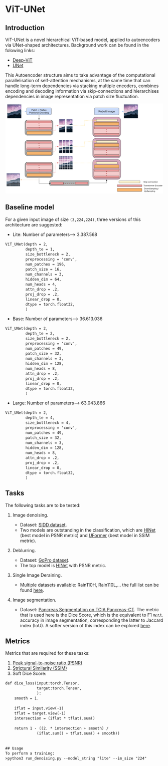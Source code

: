 # ViT-UNet

## Introduction
ViT-UNet is a novel hierarchical ViT-based model, applied to autoencoders via UNet-shaped architectures. Background work can be found in the folowing links:
* [Deep-ViT](https://arxiv.org/pdf/2103.11886.pdf)
* [UNet](https://arxiv.org/pdf/1505.04597.pdf)

This Autoencoder structure aims to take advantage of the computational parallelisation of self-attention mechanisms, at the same time that can handle long-term dependencies via stacking multiple encoders, combines encoding and decoding information via skip-connections and hierarchises dependencies in image representation via patch size fluctuation.

![Model architecture illustration](https://github.com/benayas1/vit-unet/blob/main/sample_images/architecture.PNG)


## Baseline model
For a given input image of size `(3,224,224)`, three versions of this architecture are suggested:

* Lite: Number of parameters--> 3.387.568
```
ViT_UNet(depth = 2,
         depth_te = 1,
         size_bottleneck = 2,
         preprocessing = 'conv',
         num_patches = 196,
         patch_size = 16,
         num_channels = 3,
         hidden_dim = 64,
         num_heads = 4,
         attn_drop = .2,
         proj_drop = .2,
         linear_drop = 0,
         dtype = torch.float32,
         )
```

* Base: Number of parameters--> 36.613.036
```
ViT_UNet(depth = 2,
         depth_te = 2,
         size_bottleneck = 2,
         preprocessing = 'conv',
         num_patches = 49,
         patch_size = 32,
         num_channels = 3,
         hidden_dim = 128,
         num_heads = 8,
         attn_drop = .2,
         proj_drop = .2,
         linear_drop = 0,
         dtype = torch.float32,
         )
```

* Large: Number of parameters--> 63.043.866
```
ViT_UNet(depth = 2,
         depth_te = 4,
         size_bottleneck = 4,
         preprocessing = 'conv',
         num_patches = 49,
         patch_size = 32,
         num_channels = 3,
         hidden_dim = 128,
         num_heads = 8,
         attn_drop = .2,
         proj_drop = .2,
         linear_drop = 0,
         dtype = torch.float32,
         )
```


## Tasks
The following tasks are to be tested:
1. Image denoising.
    * Dataset: [SIDD dataset](https://paperswithcode.com/sota/image-denoising-on-sidd).
    * Two models are outstanding in the classification, which are [HINet](https://paperswithcode.com/paper/hinet-half-instance-normalization-network-for) (best model in PSNR metric) and [UFormer](https://paperswithcode.com/paper/uformer-a-general-u-shaped-transformer-for) (best model in SSIM metric).
2. Deblurring.
    * Dataset: [GoPro dataset](https://paperswithcode.com/dataset/gopro).
    * The top model is [HINet](https://paperswithcode.com/paper/hinet-half-instance-normalization-network-for) with PSNR metric.
3. Single Image Deraining.
    * Multiple datasets available: Rain110H, Rain110L,... the full list can be found [here](https://paperswithcode.com/dataset/synthetic-rain-datasets).

4. Image segmentation.
    * Dataset: [Pancreas Segmentation on TCIA Pancreas-CT](https://paperswithcode.com/sota/pancreas-segmentation-on-tcia-pancreas-ct). The metric that is used here is the Dice Score, which is the equivalent to F1 w.r.t. accuracy in image segmentation, corresponding the latter to Jaccard index (IoU). A softer version of this index can be explored [here](https://arxiv.org/abs/1911.01685).

## Metrics
Metrics that are required for these tasks:
1. [Peak signal-to-noise ratio (PSNR)](https://pytorch.org/ignite/generated/ignite.metrics.PSNR.html)
2. [Strictural Similarity (SSIM)](https://pytorch.org/ignite/generated/ignite.metrics.SSIM.html)
3. Soft Dice Score: 
```
def dice_loss(input:torch.Tensor,
              target:torch.Tensor,
              ):
    smooth = 1.

    iflat = input.view(-1)
    tflat = target.view(-1)
    intersection = (iflat * tflat).sum()
    
    return 1 - ((2. * intersection + smooth) /
              (iflat.sum() + tflat.sum() + smooth))


## Usage
To perform a training:
>python3 run_denoising.py --model_string "lite" --im_size "224"
```

